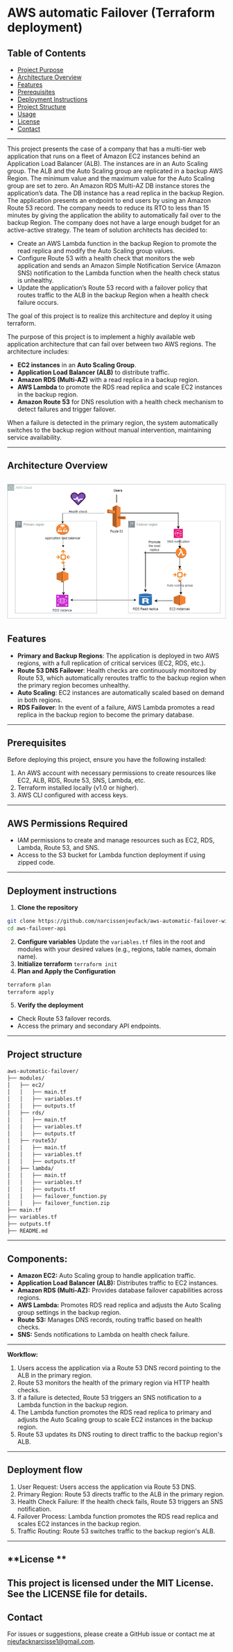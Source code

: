 # **AWS automatic Failover (Terraform deployment)**
## **Table of Contents**
- [Project Purpose](#project-purpose)
- [Architecture Overview](#architecture-overview)
- [Features](#features)
- [Prerequisites](#prerequisites)
- [Deployment Instructions](#deployment-instructions)
- [Project Structure](#project-structure)
- [Usage](#usage)
- [License](#license)
- [Contact](#Contact)
---

This project presents the case of a  company that has a multi-tier web application that runs on a fleet of Amazon EC2 instances behind an Application Load Balancer (ALB). The instances are in an Auto Scaling group. The ALB and the Auto Scaling group are replicated in a backup AWS Region. The minimum value and the maximum value for the Auto Scaling group are set to zero. An Amazon RDS Multi-AZ DB instance stores the application’s data. The DB instance has a read replica in the backup Region. The application presents an endpoint to end users by using an Amazon Route 53 record. The company needs to reduce its RTO to less than 15 minutes by giving the application the ability to automatically fail over to the backup Region. The company does not have a large enough budget for an active-active strategy.
The team of solution architects has decided to:
- Create an AWS Lambda function in the backup Region to promote the read replica and modify the Auto Scaling group values.
- Configure Route 53 with a health check that monitors the web application and sends an Amazon Simple Notification Service (Amazon SNS) notification to the Lambda function when the health check status is unhealthy.
- Update the application’s Route 53 record with a failover policy that routes traffic to the ALB in the backup Region when a health check failure occurs.

The goal of this project is to realize this architecture and deploy it using terraform.

The purpose of this project is to implement a highly available web application architecture that can fail over between two AWS regions. The architecture includes: 
- **EC2 instances** in an **Auto Scaling Group**. 
- **Application Load Balancer (ALB)** to distribute traffic. 
- **Amazon RDS (Multi-AZ)** with a read replica in a backup region.
 - **AWS Lambda** to promote the RDS read replica and scale EC2 instances in the backup region. 
- **Amazon Route 53** for DNS resolution with a health check mechanism to detect failures and trigger failover.

 When a failure is detected in the primary region, the system automatically switches to the backup region without manual intervention, maintaining service availability.

---
## **Architecture Overview**
![Sample Image](aws-architecture-automatic-failover.png)
---
## **Features**
- **Primary and Backup Regions**: The application is deployed in two AWS regions, with a full replication of critical services (EC2, RDS, etc.).
- **Route 53 DNS Failover**: Health checks are continuously monitored by Route 53, which automatically reroutes traffic to the backup region when the primary region becomes unhealthy.
- **Auto Scaling**: EC2 instances are automatically scaled based on demand in both regions.
- **RDS Failover**: In the event of a failure, AWS Lambda promotes a read replica in the backup region to become the primary database.

---
## **Prerequisites**
Before deploying this project, ensure you have the following installed:
1. An AWS account with necessary permissions to create resources like EC2, ALB, RDS, Route 53, SNS, Lambda, etc.
2. Terraform installed locally (v1.0 or higher).
3. AWS CLI configured with access keys.
---

## **AWS Permissions Required**
- IAM permissions to create and manage resources such as EC2, RDS, Lambda, Route 53, and SNS.
- Access to the S3 bucket for Lambda function deployment if using zipped code.

---
## **Deployment instructions**
1.  **Clone the repository**
```bash
git clone https://github.com/narcissenjeufack/aws-automatic-failover-with-terraform-deployment
cd aws-failover-api
```
2. **Configure variables**
Update the `variables.tf` files in the root and modules with your desired values (e.g., regions, table names, domain name).
3. **Initialize terraform**
`terraform init`
4. **Plan and Apply the Configuration**
```bash
terraform plan
terraform apply
```
5.  **Verify the deployment**
- Check Route 53 failover records.
- Access the primary and secondary API endpoints.
---
## **Project structure**
```
aws-automatic-failover/
├── modules/
│   ├── ec2/
│   │   ├── main.tf
│   │   ├── variables.tf
│   │   ├── outputs.tf
│   ├── rds/
│   │   ├── main.tf
│   │   ├── variables.tf
│   │   ├── outputs.tf
│   ├── route53/
│   │   ├── main.tf
│   │   ├── variables.tf
│   │   ├── outputs.tf
│   ├── lambda/
│   │   ├── main.tf
│   │   ├── variables.tf
│   │   ├── outputs.tf
│   │   ├── failover_function.py
│   │   ├── failover_function.zip
├── main.tf
├── variables.tf
├── outputs.tf
├── README.md

```
---

## **Components:**
- **Amazon EC2:** Auto Scaling group to handle application traffic.
- **Application Load Balancer (ALB):** Distributes traffic to EC2 instances.
- **Amazon RDS (Multi-AZ):** Provides database failover capabilities across regions.
- **AWS Lambda:** Promotes RDS read replica and adjusts the Auto Scaling group settings in the backup region.
- **Route 53:** Manages DNS records, routing traffic based on health checks.
- **SNS:** Sends notifications to Lambda on health check failure.
---

**Workflow:**
1. Users access the application via a Route 53 DNS record pointing to the ALB in the primary region.
2. Route 53 monitors the health of the primary region via HTTP health checks.
3. If a failure is detected, Route 53 triggers an SNS notification to a Lambda function in the backup region.
4. The Lambda function promotes the RDS read replica to primary and adjusts the Auto Scaling group to scale EC2 instances in the backup region.
5. Route 53 updates its DNS routing to direct traffic to the backup region's ALB.

---
## **Deployment flow**
1. User Request: Users access the application via Route 53 DNS.
2. Primary Region: Route 53 directs traffic to the  ALB in the primary region.
3. Health Check Failure: If the health check fails, Route 53 triggers an SNS notification.
4. Failover Process: Lambda function promotes the RDS read replica and scales EC2 instances in the backup region.
5. Traffic Routing: Route 53 switches traffic to the backup region's ALB.


---
## **License **
This project is licensed under the MIT License. See the LICENSE file for details.
---
## **Contact**
For issues or suggestions, please create a GitHub issue or contact me at njeufacknarcisse1@gmail.com.
